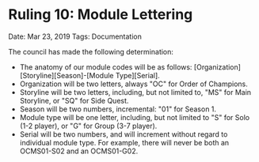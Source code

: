 # Ruling 10: Module Lettering

Date: Mar 23, 2019
Tags: Documentation

The council has made the following determination:
- The anatomy of our module codes will be as follows: [Organization][Storyline][Season]-[Module Type][Serial].
- Organization will be two letters, always "OC" for Order of Champions.
- Storyline will be two letters, including, but not limited to, "MS" for Main Storyline, or "SQ" for Side Quest.
- Season will be two numbers, incremental: "01" for Season 1.
- Module type will be one letter, including, but not limited to "S" for Solo (1-2 player), or "G" for Group (3-7 player).
- Serial will be two numbers, and will increment without regard to individual module type. For example, there will never be both an OCMS01-S02 and an OCMS01-G02.